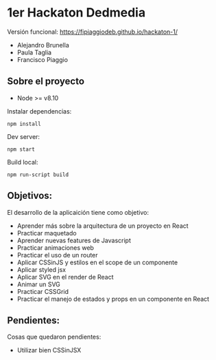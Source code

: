 # 1er Hackaton Dedmedia

Versión funcional:
https://fipiaggiodeb.github.io/hackaton-1/

- Alejandro Brunella
- Paula Taglia
- Francisco Piaggio

## Sobre el proyecto

- Node >= v8.10  

Instalar dependencias:  
```
npm install
```

Dev server:  
```
npm start
```

Build local:    
```
npm run-script build
```

## Objetivos:

El desarrollo de la aplicaición tiene como objetivo:

- Aprender más sobre la arquitectura de un proyecto en React
- Practicar maquetado
- Aprender nuevas features de Javascript
- Practicar animaciones web
- Practicar el uso de un router
- Aplicar CSSinJS y estilos en el scope de un componente
- Aplicar styled jsx
- Aplicar SVG en el render de React
- Animar un SVG
- Practicar CSSGrid
- Practicar el manejo de estados y props en un componente en React

## Pendientes:  

Cosas que quedaron pendientes:

- Utilizar bien CSSinJSX
